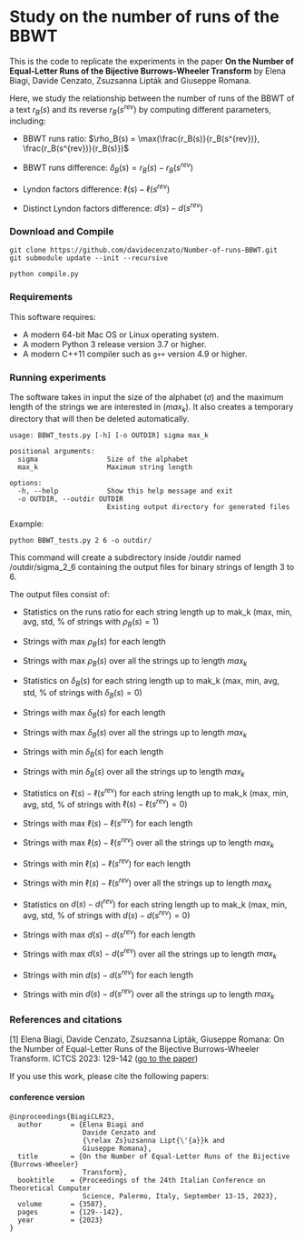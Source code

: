 # Study on the number of runs of the BBWT

This is the code to replicate the experiments in the paper **On the Number of Equal-Letter Runs of the Bijective Burrows-Wheeler
Transform** by Elena Biagi, Davide Cenzato, Zsuzsanna Lipták and Giuseppe Romana.

Here, we study the relationship between the number of runs of the BBWT of a text $r_B(s)$ and its reverse $r_B(s^{rev})$ by computing different parameters, including:
- BBWT runs ratio: $\rho_B(s) = \max(\frac{r_B(s)}{r_B(s^{rev})}, \frac{r_B(s^{rev})}{r_B(s)})$
* BBWT runs difference: $\delta_B(s) = r_B(s) - r_B(s^{rev})$
+ Lyndon factors difference: $\ell(s)-\ell(s^{rev})$
- Distinct Lyndon factors difference: $d(s)-d(s^{rev})$

### Download and Compile

```console
git clone https://github.com/davidecenzato/Number-of-runs-BBWT.git
git submodule update --init --recursive

python compile.py
```

### Requirements

This software requires:
* A modern 64-bit Mac OS or Linux operating system.
* A modern Python 3 release version 3.7 or higher.
* A modern C++11 compiler such as `g++` version 4.9 or higher.

### Running experiments
The software takes in input the size of the alphabet ($\sigma$) and the maximum length of the strings we are interested in ($max_k$).
It also creates a temporary directory that will then be deleted automatically.
```
usage: BBWT_tests.py [-h] [-o OUTDIR] sigma max_k

positional arguments:
  sigma                 Size of the alphabet
  max_k                 Maximum string length

options:
  -h, --help            Show this help message and exit
  -o OUTDIR, --outdir OUTDIR
                        Existing output directory for generated files
```
Example:
``` console
python BBWT_tests.py 2 6 -o outdir/
```
This command will create a subdirectory inside /outdir named /outdir/sigma_2_6 containing the output files for binary strings of length 3 to 6.


The output files consist of:
- Statistics on the runs ratio for each string length up to mak_k (max, min, avg, std, % of strings with $\rho_B(s)=1$)
* Strings with max $\rho_B(s)$ for each length
+ Strings with max $\rho_B(s)$ over all the strings up to length $max_k$
- Statistics on $\delta_B(s)$ for each string length up to mak_k (max, min, avg, std, % of strings with $\delta_B(s)=0$)
* Strings with max $\delta_B(s)$ for each length
+ Strings with max $\delta_B(s)$ over all the strings up to length $max_k$
- Strings with min $\delta_B(s)$ for each length
* Strings with min $\delta_B(s)$ over all the strings up to length $max_k$

- Statistics on $\ell(s)-\ell(s^{rev})$ for each string length up to mak_k (max, min, avg, std, % of strings with $\ell(s)-\ell(s^{rev})=0$)
* Strings with max $\ell(s)-\ell(s^{rev})$ for each length
+ Strings with max $\ell(s)-\ell(s^{rev})$ over all the strings up to length $max_k$
- Strings with min $\ell(s)-\ell(s^{rev})$ for each length
* Strings with min $\ell(s)-\ell(s^{rev})$ over all the strings up to length $max_k$

- Statistics on $d(s)-d(^{rev})$ for each string length up to mak_k (max, min, avg, std, % of strings with $d(s)-d(s^{rev})=0$)
* Strings with max $d(s)-d(s^{rev})$ for each length
+ Strings with max $d(s)-d(s^{rev})$ over all the strings up to length $max_k$
- Strings with min $d(s)-d(s^{rev})$ for each length
* Strings with min $d(s)-d(s^{rev})$ over all the strings up to length $max_k$

### References and citations

[1] Elena Biagi, Davide Cenzato, Zsuzsanna Lipták, Giuseppe Romana: On the Number of Equal-Letter Runs of the Bijective Burrows-Wheeler Transform. ICTCS 2023: 129-142 ([go to the paper](https://ceur-ws.org/Vol-3587/4564.pdf))

If you use this work, please cite the following papers:

#### conference version
    @inproceedings{BiagiCLR23,
      author       = {Elena Biagi and
                      Davide Cenzato and
                      {\relax Zs}uzsanna Lipt{\'{a}}k and
                      Giuseppe Romana},
      title        = {On the Number of Equal-Letter Runs of the Bijective {Burrows-Wheeler}
                      Transform},
      booktitle    = {Proceedings of the 24th Italian Conference on Theoretical Computer
                      Science, Palermo, Italy, September 13-15, 2023},
      volume       = {3587},
      pages        = {129--142},
      year         = {2023}
    }
